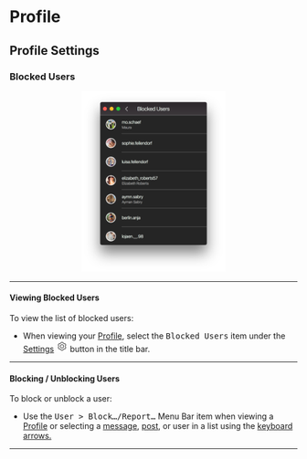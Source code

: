 # Profile

## Profile Settings

### Blocked Users

<p style="text-align: center; margin-top: 1em;"><img src="/views/assets/profile-blocked-users.png" width="50%" height="50%" /></p>

------

#### Viewing Blocked Users

To view the list of blocked users:

- When viewing your [Profile](/views/profile.md), select the <kbd>Blocked Users</kbd> item under the [Settings](/views/profile/settings.md) <img src="/views/assets/settings.png" width="20" height="20" /> button in the title bar.

------

#### Blocking / Unblocking Users

To block or unblock a user: 

- Use the <kbd>User > Block…/Report…</kbd> Menu Bar item when viewing a [Profile](/views/profile.md) or selecting a [message](//views/conversations/messages.md), [post](//views/detailview.md), or user in a list using the [keyboard arrows.](/misc/keyboard-shortcuts.md)


------